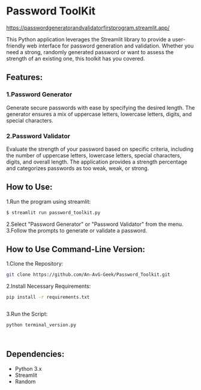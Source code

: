# Password ToolKit

https://passwordgeneratorandvalidatorfirstprogram.streamlit.app/

This Python application leverages the Streamlit library to provide a user-friendly web interface for password generation and validation. Whether you need a strong, randomly generated password or want to assess the strength of an existing one, this toolkit has you covered.

## Features:
  ### 1.Password Generator
  Generate secure passwords with ease by specifying the desired length. The generator ensures a mix of uppercase letters, lowercase letters, digits, and special characters.

  ### 2.Password Validator
  Evaluate the strength of your password based on specific criteria, including the number of uppercase letters, lowercase letters, special characters, digits, and overall length. The application provides a strength 
  percentage and categorizes passwords as too weak, weak, or strong.
## How to Use:
1.Run the program using streamlit:
```bash
$ streamlit run password_toolkit.py

```
2.Select "Password Generator" or "Password Validator" from the menu.
3.Follow the prompts to generate or validate a password.
## How to Use Command-Line Version:
1.Clone the Repository:
```bash
git clone https://github.com/An-AvG-Geek/Password_Toolkit.git


```
2.Install Necessary Requirements:
```bash
pip install -r requirements.txt



```
3.Run the Script:
```bash
python terminal_version.py




```




## Dependencies:
- Python 3.x
- Streamlit
- Random
